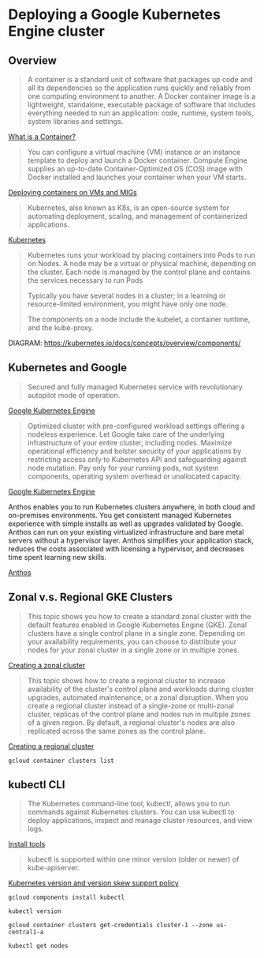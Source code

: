 # Deploying a Google Kubernetes Engine cluster

## Overview

> A container is a standard unit of software that packages up code and all its dependencies so the application runs quickly and reliably from one computing environment to another. A Docker container image is a lightweight, standalone, executable package of software that includes everything needed to run an application: code, runtime, system tools, system libraries and settings.

[What is a Container?](https://www.docker.com/resources/what-container)

> You can configure a virtual machine (VM) instance or an instance template to deploy and launch a Docker container. Compute Engine supplies an up-to-date Container-Optimized OS (COS) image with Docker installed and launches your container when your VM starts.

[Deploying containers on VMs and MIGs](https://cloud.google.com/compute/docs/containers/deploying-containers)

> Kubernetes, also known as K8s, is an open-source system for automating deployment, scaling, and management of containerized applications.

[Kubernetes](https://kubernetes.io/)

> Kubernetes runs your workload by placing containers into Pods to run on Nodes. A node may be a virtual or physical machine, depending on the cluster. Each node is managed by the control plane and contains the services necessary to run Pods
>
> Typically you have several nodes in a cluster; in a learning or resource-limited environment, you might have only one node.
>
> The components on a node include the kubelet, a container runtime, and the kube-proxy.

DIAGRAM: https://kubernetes.io/docs/concepts/overview/components/

## Kubernetes and Google

> Secured and fully managed Kubernetes service with revolutionary autopilot mode of operation.

[Google Kubernetes Engine](https://cloud.google.com/kubernetes-engine)

> Optimized cluster with pre-configured workload settings offering a nodeless experience. Let Google take care of the underlying infrastructure of your entire cluster, including nodes. Maximize operational efficiency and bolster security of your applications by restricting access only to Kubernetes API and safeguarding against node mutation. Pay only for your running pods, not system components, operating system overhead or unallocated capacity.

[Google Kubernetes Engine](https://cloud.google.com/kubernetes-engine)

Anthos enables you to run Kubernetes clusters anywhere, in both cloud and on-premises environments. You get consistent managed Kubernetes experience with simple installs as well as upgrades validated by Google. Anthos can run on your existing virtualized infrastructure and bare metal servers without a hypervisor layer. Anthos simplifies your application stack, reduces the costs associated with licensing a hypervisor, and decreases time spent learning new skills.

[Anthos](https://cloud.google.com/anthos)

## Zonal v.s. Regional GKE Clusters

> This topic shows you how to create a standard zonal cluster with the default features enabled in Google Kubernetes Engine (GKE). Zonal clusters have a single control plane in a single zone. Depending on your availability requirements, you can choose to distribute your nodes for your zonal cluster in a single zone or in multiple zones.

[Creating a zonal cluster](https://cloud.google.com/kubernetes-engine/docs/how-to/creating-a-zonal-cluster)

> This topic shows how to create a regional cluster to increase availability of the cluster's control plane and workloads during cluster upgrades, automated maintenance, or a zonal disruption. When you create a regional cluster instead of a single-zone or multi-zonal cluster, replicas of the control plane and nodes run in multiple zones of a given region. By default, a regional cluster's nodes are also replicated across the same zones as the control plane.

[Creating a regional cluster](https://cloud.google.com/kubernetes-engine/docs/how-to/creating-a-regional-cluster)

```
gcloud container clusters list
```

## kubectl CLI

> The Kubernetes command-line tool, kubectl, allows you to run commands against Kubernetes clusters. You can use kubectl to deploy applications, inspect and manage cluster resources, and view logs.

[Install tools](https://kubernetes.io/docs/tasks/tools/)

> kubectl is supported within one minor version (older or newer) of kube-apiserver.

[Kubernetes version and version skew support policy](https://kubernetes.io/docs/setup/release/version-skew-policy/)

```
gcloud components install kubectl
```

```
kubectl version
```

```
gcloud container clusters get-credentials cluster-1 --zone us-central1-a
```

```
kubectl get nodes
```
